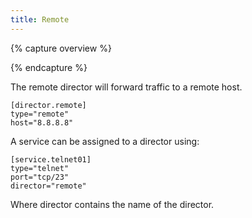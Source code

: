 ```yaml
---
title: Remote
---
```


{% capture overview %}

{% endcapture %}

The remote director will forward traffic to a remote host. 

```
[director.remote]
type="remote"
host="8.8.8.8"
```

A service can be assigned to a director using:

```
[service.telnet01]
type="telnet"
port="tcp/23"
director="remote"
```

Where director contains the name of the director.
